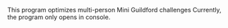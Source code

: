 This program optimizes multi-person Mini Guildford challenges
Currently, the program only opens in console.